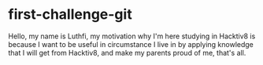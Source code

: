 # first-challenge-git
Hello, my name is Luthfi, my motivation why I'm here studying in Hacktiv8 is because I want to be useful in circumstance I live in by applying knowledge that I will get from Hacktiv8, and make my parents proud of me, that's all.

